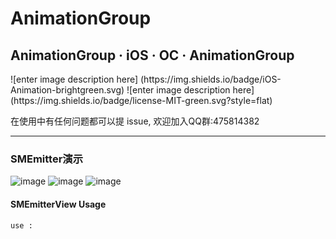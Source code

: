 # AnimationGroup
## AnimationGroup · iOS · OC · AnimationGroup

<p align="left">
![enter image description here]
(https://img.shields.io/badge/iOS-Animation-brightgreen.svg) 
![enter image description here]
(https://img.shields.io/badge/license-MIT-green.svg?style=flat) 
</a>

在使用中有任何问题都可以提 issue, 欢迎加入QQ群:475814382

------------------------------------------------------------------------------------------------

### SMEmitter演示
![image](https://github.com/icoderRo/SMAnimationDemo/blob/master/Resource/emitterViewAnimation/emitterView.gif)
![image](https://github.com/icoderRo/SMAnimationDemo/blob/master/Resource/emitterViewAnimation/emitterViewbg.gif)
![image](https://github.com/icoderRo/SMAnimationDemo/blob/master/Resource/emitterViewAnimation/emitterView.png)

#### SMEmitterView Usage
```
use : 
```
